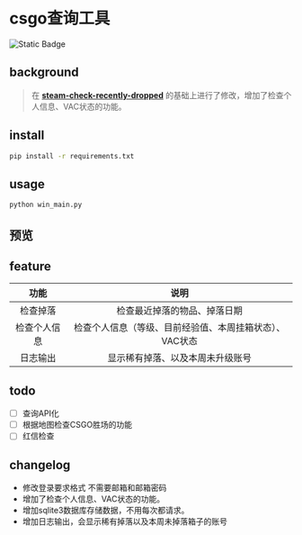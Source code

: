 #  csgo查询工具

![Static Badge](https://img.shields.io/badge/v3.10.*-blue?style=flat&logo=python&logoColor=white&labelColor=gray)

## background
>在
>[**steam-check-recently-dropped**](https://github.com/Cra2yQi/steam-check-recently-dropped)
>的基础上进行了修改，增加了检查个人信息、VAC状态的功能。

## install

```bash
pip install -r requirements.txt
```

## usage

```bash
python win_main.py
```

## 预览


## feature

|   功能   |              说明               |
|:------:|:-----------------------------:|
|  检查掉落  |        检查最近掉落的物品、掉落日期         |
| 检查个人信息 | 检查个人信息（等级、目前经验值、本周挂箱状态）、VAC状态 |
|  日志输出  |       显示稀有掉落、以及本周未升级账号        |

## todo
- [ ] 查询API化
- [ ] 根据地图检查CSGO胜场的功能
- [ ] 红信检查

## changelog
- 修改登录要求格式 不需要邮箱和邮箱密码
- 增加了检查个人信息、VAC状态的功能。
- 增加sqlite3数据库存储数据，不用每次都请求。
- 增加日志输出，会显示稀有掉落以及本周未掉落箱子的账号